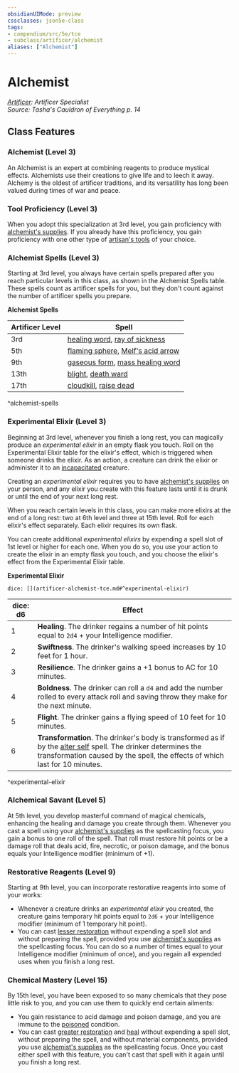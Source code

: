 ```yaml
---
obsidianUIMode: preview
cssclasses: json5e-class
tags:
- compendium/src/5e/tce
- subclass/artificer/alchemist
aliases: ["Alchemist"]
---
```

# Alchemist
*[Artificer](artificer-tce.md): Artificer Specialist*  
*Source: Tasha's Cauldron of Everything p. 14*  


## Class Features

### Alchemist (Level 3)

An Alchemist is an expert at combining reagents to produce mystical effects. Alchemists use their creations to give life and to leech it away. Alchemy is the oldest of artificer traditions, and its versatility has long been valued during times of war and peace.

### Tool Proficiency (Level 3)

When you adopt this specialization at 3rd level, you gain proficiency with [alchemist's supplies](/2-Mechanics/CLI/items/alchemists-supplies.md). If you already have this proficiency, you gain proficiency with one other type of [artisan's tools](/2-Mechanics/CLI/items/artisans-tools.md) of your choice.

### Alchemist Spells (Level 3)

Starting at 3rd level, you always have certain spells prepared after you reach particular levels in this class, as shown in the Alchemist Spells table. These spells count as artificer spells for you, but they don't count against the number of artificer spells you prepare.

**Alchemist Spells**

| Artificer Level | Spell |
|-----------------|-------|
| 3rd | [healing word](/2-Mechanics/CLI/spells/healing-word.md), [ray of sickness](/2-Mechanics/CLI/spells/ray-of-sickness.md) |
| 5th | [flaming sphere](/2-Mechanics/CLI/spells/flaming-sphere.md), [Melf's acid arrow](/2-Mechanics/CLI/spells/melfs-acid-arrow.md) |
| 9th | [gaseous form](/2-Mechanics/CLI/spells/gaseous-form.md), [mass healing word](/2-Mechanics/CLI/spells/mass-healing-word.md) |
| 13th | [blight](/2-Mechanics/CLI/spells/blight.md), [death ward](/2-Mechanics/CLI/spells/death-ward.md) |
| 17th | [cloudkill](/2-Mechanics/CLI/spells/cloudkill.md), [raise dead](/2-Mechanics/CLI/spells/raise-dead.md) |
^alchemist-spells

### Experimental Elixir (Level 3)

Beginning at 3rd level, whenever you finish a long rest, you can magically produce an *experimental elixir* in an empty flask you touch. Roll on the Experimental Elixir table for the elixir's effect, which is triggered when someone drinks the elixir. As an action, a creature can drink the elixir or administer it to an [incapacitated](/2-Mechanics/CLI/rules/conditions.md#incapacitated) creature.

Creating an *experimental elixir* requires you to have [alchemist's supplies](/2-Mechanics/CLI/items/alchemists-supplies.md) on your person, and any elixir you create with this feature lasts until it is drunk or until the end of your next long rest.

When you reach certain levels in this class, you can make more elixirs at the end of a long rest: two at 6th level and three at 15th level. Roll for each elixir's effect separately. Each elixir requires its own flask.

You can create additional *experimental elixirs* by expending a spell slot of 1st level or higher for each one. When you do so, you use your action to create the elixir in an empty flask you touch, and you choose the elixir's effect from the Experimental Elixir table.

**Experimental Elixir**

`dice: [](artificer-alchemist-tce.md#^experimental-elixir)`

| dice: d6 | Effect |
|----------|--------|
| 1 | **Healing**. The drinker regains a number of hit points equal to `2d4` + your Intelligence modifier. |
| 2 | **Swiftness**. The drinker's walking speed increases by 10 feet for 1 hour. |
| 3 | **Resilience**. The drinker gains a +1 bonus to AC for 10 minutes. |
| 4 | **Boldness**. The drinker can roll a `d4` and add the number rolled to every attack roll and saving throw they make for the next minute. |
| 5 | **Flight**. The drinker gains a flying speed of 10 feet for 10 minutes. |
| 6 | **Transformation**. The drinker's body is transformed as if by the [alter self](/2-Mechanics/CLI/spells/alter-self.md) spell. The drinker determines the transformation caused by the spell, the effects of which last for 10 minutes. |
^experimental-elixir

### Alchemical Savant (Level 5)

At 5th level, you develop masterful command of magical chemicals, enhancing the healing and damage you create through them. Whenever you cast a spell using your [alchemist's supplies](/2-Mechanics/CLI/items/alchemists-supplies.md) as the spellcasting focus, you gain a bonus to one roll of the spell. That roll must restore hit points or be a damage roll that deals acid, fire, necrotic, or poison damage, and the bonus equals your Intelligence modifier (minimum of +1).

### Restorative Reagents (Level 9)

Starting at 9th level, you can incorporate restorative reagents into some of your works:

- Whenever a creature drinks an *experimental elixir* you created, the creature gains temporary hit points equal to `2d6` + your Intelligence modifier (minimum of 1 temporary hit point).  
- You can cast [lesser restoration](/2-Mechanics/CLI/spells/lesser-restoration.md) without expending a spell slot and without preparing the spell, provided you use [alchemist's supplies](/2-Mechanics/CLI/items/alchemists-supplies.md) as the spellcasting focus. You can do so a number of times equal to your Intelligence modifier (minimum of once), and you regain all expended uses when you finish a long rest.  

### Chemical Mastery (Level 15)

By 15th level, you have been exposed to so many chemicals that they pose little risk to you, and you can use them to quickly end certain ailments:

- You gain resistance to acid damage and poison damage, and you are immune to the [poisoned](/2-Mechanics/CLI/rules/conditions.md#poisoned) condition.  
- You can cast [greater restoration](/2-Mechanics/CLI/spells/greater-restoration.md) and [heal](/2-Mechanics/CLI/spells/heal.md) without expending a spell slot, without preparing the spell, and without material components, provided you use [alchemist's supplies](/2-Mechanics/CLI/items/alchemists-supplies.md) as the spellcasting focus. Once you cast either spell with this feature, you can't cast that spell with it again until you finish a long rest.